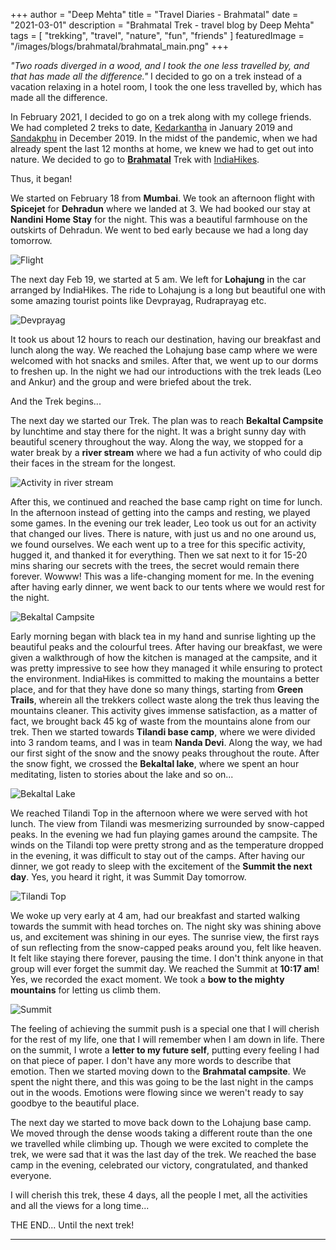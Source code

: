 +++
author = "Deep Mehta"
title = "Travel Diaries - Brahmatal"
date = "2021-03-01"
description = "Brahmatal Trek - travel blog by Deep Mehta"
tags = [
    "trekking",
    "travel",
    "nature",
    "fun",
    "friends"
]
featuredImage = "/images/blogs/brahmatal/brahmatal_main.png"
+++

*"Two roads diverged in a wood, and I took the one less travelled by, and that has made all the difference."*
I decided to go on a trek instead of a vacation relaxing in a hotel room, I took the one less travelled by, which has made all the difference.

In February 2021, I decided to go on a trek along with my college friends. We had completed 2 treks to date, [Kedarkantha](https://indiahikes.com/kedarkantha-trek/) in January 2019 and [Sandakphu](https://indiahikes.com/sandakphu-phalut/) in December 2019. In the midst of the pandemic, when we had already spent the last 12 months at home, we knew we had to get out into nature. We decided to go to **[Brahmatal](https://indiahikes.com/brahmatal-trek/)** Trek with [IndiaHikes]((https://indiahikes.com/)).

Thus, it began!

We started on February 18 from **Mumbai**. We took an afternoon flight with **Spicejet** for **Dehradun** where we landed at 3. We had booked our stay at **Nandini Home Stay** for the night. This was a beautiful farmhouse on the outskirts of Dehradun. We went to bed early because we had a long day tomorrow.

![Flight](/images/blogs/brahmatal/flight.png)

The next day Feb 19, we started at 5 am. We left for **Lohajung** in the car arranged by IndiaHikes. The ride to Lohajung is a long but beautiful one with some amazing tourist points like Devprayag, Rudraprayag etc.

![Devprayag](/images/blogs/brahmatal/devprayag.png)

It took us about 12 hours to reach our destination, having our breakfast and lunch along the way. We reached the Lohajung base camp where we were welcomed with hot snacks and smiles. After that, we went up to our dorms to freshen up. In the night we had our introductions with the trek leads (Leo and Ankur) and the group and were briefed about the trek.

And the Trek begins...

The next day we started our Trek. The plan was to reach **Bekaltal Campsite** by lunchtime and stay there for the night. It was a bright sunny day with beautiful scenery throughout the way. Along the way, we stopped for a water break by a **river stream** where we had a fun activity of who could dip their faces in the stream for the longest.

![Activity in river stream](/images/blogs/brahmatal/deep_underwater.png)

After this, we continued and reached the base camp right on time for lunch. In the afternoon instead of getting into the camps and resting, we played some games. In the evening our trek leader, Leo took us out for an activity that changed our lives. There is nature, with just us and no one around us, we found ourselves. We each went up to a tree for this specific activity, hugged it, and thanked it for everything. Then we sat next to it for 15-20 mins sharing our secrets with the trees, the secret would remain there forever. Wowww! This was a life-changing moment for me. In the evening after having early dinner, we went back to our tents where we would rest for the night.

![Bekaltal Campsite](/images/blogs/brahmatal/bekaltal_campsite.png)

Early morning began with black tea in my hand and sunrise lighting up the beautiful peaks and the colourful trees. After having our breakfast, we were given a walkthrough of how the kitchen is managed at the campsite, and it was pretty impressive to see how they managed it while ensuring to protect the environment. IndiaHikes is committed to making the mountains a better place, and for that they have done so many things, starting from **Green Trails**, wherein all the trekkers collect waste along the trek thus leaving the mountains cleaner. This activity gives immense satisfaction, as a matter of fact, we brought back 45 kg of waste from the mountains alone from our trek.
Then we started towards **Tilandi base camp**, where we were divided into 3 random teams, and I was in team **Nanda Devi**. Along the way, we had our first sight of the snow and the snowy peaks throughout the route. After the snow fight, we crossed the **Bekaltal lake**, where we spent an hour meditating, listen to stories about the lake and so on...

![Bekaltal Lake](/images/blogs/brahmatal/bekaltal_lake.png)

We reached Tilandi Top in the afternoon where we were served with hot lunch. The view from Tilandi was mesmerizing surrounded by snow-capped peaks. In the evening we had fun playing games around the campsite. The winds on the Tilandi top were pretty strong and as the temperature dropped in the evening, it was difficult to stay out of the camps. After having our dinner, we got ready to sleep with the excitement of the **Summit the next day**. Yes, you heard it right, it was Summit Day tomorrow.

![Tilandi Top](/images/blogs/brahmatal/tilandi_top.png)

We woke up very early at 4 am, had our breakfast and started walking towards the summit with head torches on. The night sky was shining above us, and excitement was shining in our eyes. The sunrise view, the first rays of sun reflecting from the snow-capped peaks around you, felt like heaven. It felt like staying there forever, pausing the time. I don't think anyone in that group will ever forget the summit day. We reached the Summit at **10:17 am**! Yes, we recorded the exact moment. We took a **bow to the mighty mountains** for letting us climb them.

![Summit](/images/blogs/brahmatal/summit.png)

The feeling of achieving the summit push is a special one that I will cherish for the rest of my life, one that I will remember when I am down in life. There on the summit, I wrote a **letter to my future self**, putting every feeling I had on that piece of paper. I don't have any more words to describe that emotion.
Then we started moving down to the **Brahmatal campsite**. We spent the night there, and this was going to be the last night in the camps out in the woods. Emotions were flowing since we weren't ready to say goodbye to the beautiful place.

The next day we started to move back down to the Lohajung base camp. We moved through the dense woods taking a different route than the one we travelled while climbing up. Though we were excited to complete the trek, we were sad that it was the last day of the trek. We reached the base camp in the evening, celebrated our victory, congratulated, and thanked everyone.

I will cherish this trek, these 4 days, all the people I met, all the activities and all the views for a long time...

THE END... Until the next trek!

---
